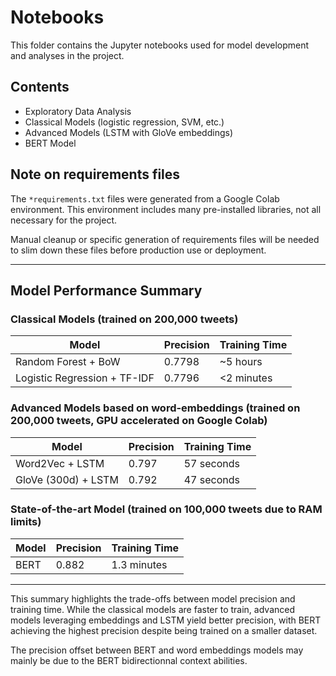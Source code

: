 # Notebooks

This folder contains the Jupyter notebooks used for model development and analyses in the project.

## Contents

- Exploratory Data Analysis
- Classical Models (logistic regression, SVM, etc.)
- Advanced Models (LSTM with GloVe embeddings)
- BERT Model

## Note on requirements files

The `*requirements.txt` files were generated from a Google Colab environment. This environment includes many pre-installed libraries, not all necessary for the project.  

Manual cleanup or specific generation of requirements files will be needed to slim down these files before production use or deployment.

---

## Model Performance Summary

### Classical Models (trained on 200,000 tweets)

| Model                        | Precision | Training Time   |
|------------------------------|-----------|-----------------|
| Random Forest + BoW          | 0.7798    | ~5 hours        |
| Logistic Regression + TF-IDF | 0.7796    | <2 minutes      |

### Advanced Models based on word-embeddings (trained on 200,000 tweets, GPU accelerated on Google Colab)

| Model                  | Precision | Training Time |
|------------------------|-----------|---------------|
| Word2Vec + LSTM        | 0.797     | 57 seconds    |
| GloVe (300d) + LSTM    | 0.792     | 47 seconds    |

### State-of-the-art Model (trained on 100,000 tweets due to RAM limits)

| Model  | Precision | Training Time |
|--------|-----------|---------------|
| BERT   | 0.882     | 1.3 minutes   |

---

This summary highlights the trade-offs between model precision and training time. While the classical models are faster to train, advanced models leveraging embeddings and LSTM yield better precision, with BERT achieving the highest precision despite being trained on a smaller dataset.

The precision offset between BERT and word embeddings models may mainly be due to the BERT bidirectionnal context abilities.
